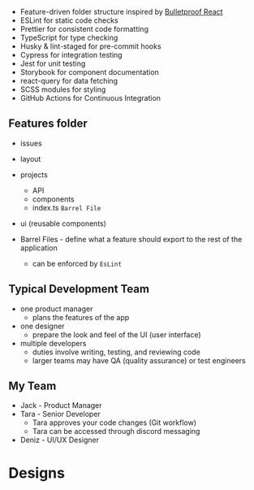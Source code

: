 - Feature-driven folder structure inspired by [Bulletproof React](https://github.com/alan2207/bulletproof-react)
- ESLint for static code checks
- Prettier for consistent code formatting
- TypeScript for type checking
- Husky & lint-staged for pre-commit hooks
- Cypress for integration testing
- Jest for unit testing
- Storybook for component documentation
- react-query for data fetching
- SCSS modules for styling
- GitHub Actions for Continuous Integration

## Features folder
- issues
- layout
- projects
	- API
	- components
	- index.ts `Barrel File`
- ui (reusable components)

- Barrel Files - define what a feature should export to the rest of the application
	- can be enforced by `EsLint`


## Typical Development Team
- one product manager
	- plans the features of the app
- one designer
	- prepare the look and feel of the UI (user interface)
- multiple developers
	- duties involve writing, testing, and reviewing code
	- larger teams may have QA (quality assurance) or test engineers

## My Team
- Jack - Product Manager
- Tara - Senior Developer
	- Tara approves your code changes (Git workflow)
	- Tara can be accessed through discord messaging
- Deniz - UI/UX Designer

# Designs